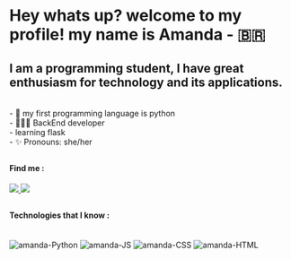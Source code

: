 
<h1>
Hey whats up? welcome to my profile! my name is Amanda - 🇧🇷
 </h1>

<h2>I am a programming student, I have great enthusiasm for technology and its applications.</h2>

<br>
- 🐍 my first programming language is python
<br>
- 👩🏽‍💻 BackEnd developer
<br>
- learning flask
<br>
- ✨ Pronouns: she/her


##

 <h4> Find me : </h4>
    <div>
    <a href="https://www.linkedin.com/in/amanda-tavares-santos-6b9bb9204/" target = "blank"> <img src = "https://img.shields.io/badge/LinkedIn-0077B5?style=for-the-badge&logo=linkedin&logoColor=white" target="blank"> </a>
    <a href="mailto: tavaresamandasantos@gmail.com" target = "blank"> <img src = "https://img.shields.io/badge/Gmail-D14836?style=for-the-badge&logo=gmail&logoColor=white" target="blank"> </a>
  </div>

 ##
 <h4> Technologies that I know : </h4>
<div style = "display: inline_block"><br>
  <img align="auto" alt="amanda-Python" heigt="30" whidth="40" src="https://img.icons8.com/color/48/000000/python--v1.png"/>
  <img aling= "auto" alt="amanda-JS" heigt="30" whidth="40" src="https://img.icons8.com/color/48/000000/javascript--v1.png"/>
  <img aling= "auto" alt="amanda-CSS" heigt="30" whidth="40"  src="https://img.icons8.com/color/48/000000/css3.png"/>
  <img aling= "auto" alt="amanda-HTML" heigt="30" whidth="40"  src="https://img.icons8.com/color/48/000000/html-5--v1.png"/>
  </div>
  
  ##
  
  
